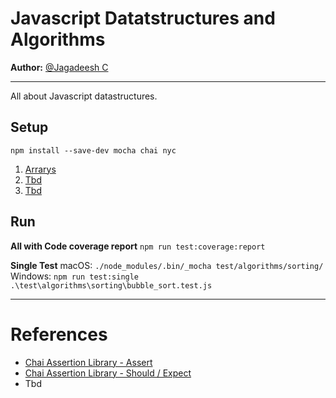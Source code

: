 # Javascript Datatstructures and Algorithms

**Author:** [@Jagadeesh C](https://www.linkedin.com/in/jagadeesh-c-2a3a9423/)

---

All about Javascript datastructures.

## Setup

`npm install --save-dev mocha chai nyc`

1. [Arrarys](./data_structures/Arrays.md)
1. [Tbd](./data_structures/Tbd.md)
1. [Tbd](./data_structures/Tbd.md)

## Run

**All with Code coverage report**
`npm run test:coverage:report`

**Single Test**
macOS: `./node_modules/.bin/_mocha test/algorithms/sorting/`
Windows: `npm run test:single .\test\algorithms\sorting\bubble_sort.test.js`

---

# References

- [Chai Assertion Library - Assert](https://www.chaijs.com/api/assert/)
- [Chai Assertion Library - Should / Expect](https://www.chaijs.com/api/bdd/)
- Tbd
